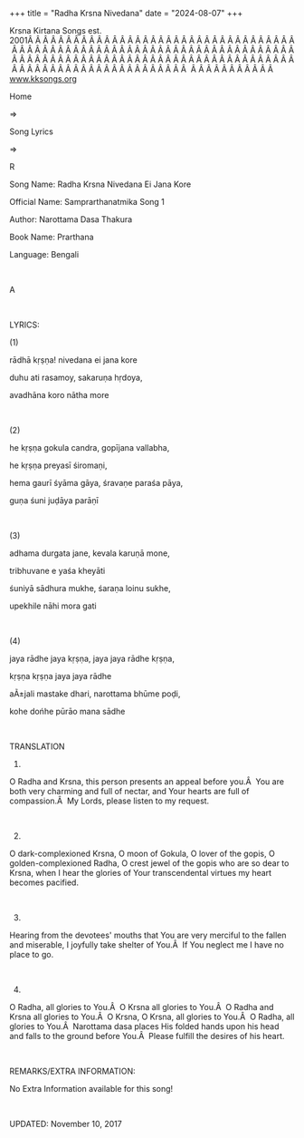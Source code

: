 +++ 
title = "Radha Krsna Nivedana"
date = "2024-08-07"
+++

Krsna Kirtana Songs est. 2001Â Â Â Â Â Â Â Â Â Â Â Â Â Â Â Â Â Â Â Â Â Â Â Â Â Â Â Â Â Â Â Â Â Â Â Â Â Â Â Â Â Â Â Â Â Â Â Â Â Â Â Â Â Â Â Â Â Â Â Â Â Â Â Â Â Â Â Â Â Â Â Â Â Â Â Â Â Â Â Â Â Â Â Â Â Â Â Â Â Â Â Â Â Â Â Â Â Â Â Â Â Â Â Â Â Â Â Â Â Â Â Â Â Â Â Â Â Â Â Â Â Â Â Â Â Â Â Â Â Â Â Â  Â Â Â Â Â Â Â Â Â Â Â  
www.kksongs.org








Home
 
⇒
 
Song Lyrics
 
⇒
 
R


Song
Name: Radha Krsna Nivedana Ei Jana Kore


Official
Name: Samprarthanatmika Song 1


Author: 
Narottama Dasa Thakura


Book
Name: 
Prarthana


Language: 
Bengali


 








A








 


LYRICS:


(1)


rādhā
kṛṣṇa! nivedana ei jana kore


duhu
ati rasamoy, sakaruṇa hṛdoya,


avadhāna
koro nātha more


 


(2)


he
kṛṣṇa gokula candra, gopījana vallabha,


he
kṛṣṇa preyasī śiromaṇi,


hema
gaurī śyāma gāya, śravaṇe paraśa pāya,


guṇa
śuni juḍāya parāṇī


 


(3)


adhama
durgata jane, kevala karuṇā mone,


tribhuvane
e yaśa kheyāti


śuniyā
sādhura mukhe, śaraṇa loinu sukhe,


upekhile
nāhi mora gati


 


(4)


jaya
rādhe jaya kṛṣṇa, jaya jaya rādhe
kṛṣṇa,


kṛṣṇa
kṛṣṇa jaya jaya rādhe


aÃ±jali
mastake dhari, narottama bhūme poḍi,


kohe
dońhe pūrāo mana sādhe


 


TRANSLATION


1)
O Radha and Krsna, this person presents an appeal before you.Â  You are both
very charming and full of nectar, and Your hearts are full of compassion.Â  My
Lords, please listen to my request.


 


2)
O dark-complexioned Krsna, O moon of Gokula, O lover of the gopis, O
golden-complexioned Radha, O crest jewel of the gopis who are so dear to Krsna,
when I hear the glories of Your transcendental virtues my heart becomes
pacified.


 


3)
Hearing from the devotees' mouths that You are very merciful to the fallen and
miserable, I joyfully take shelter of You.Â  If You neglect me I have no place
to go.


 


4)
O Radha, all glories to You.Â  O Krsna all glories to You.Â  O Radha and Krsna
all glories to You.Â  O Krsna, O Krsna, all glories to You.Â  O Radha, all
glories to You.Â  Narottama dasa places His folded hands upon his head and falls
to the ground before You.Â  Please fulfill the desires of his heart.


 


REMARKS/EXTRA
INFORMATION:


No
Extra Information available for this song!


 


UPDATED:
 November 10, 2017